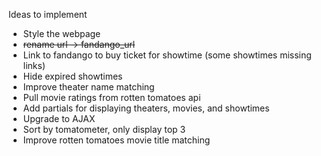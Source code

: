 Ideas to implement

- Style the webpage
- ~~rename url -> fandango_url~~
- Link to fandango to buy ticket for showtime (some showtimes missing links)
- Hide expired showtimes
- Improve theater name matching
- Pull movie ratings from rotten tomatoes api
- Add partials for displaying theaters, movies, and showtimes
- Upgrade to AJAX
- Sort by tomatometer, only display top 3
- Improve rotten tomatoes movie title matching
